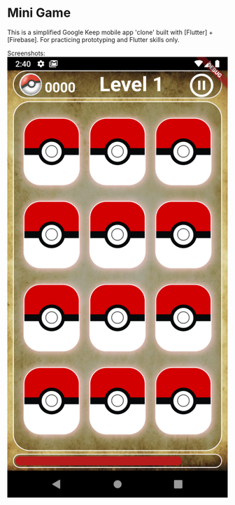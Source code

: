 # Mini Game
This is a simplified Google Keep mobile app 'clone' built with [Flutter] + [Firebase]. For practicing prototyping and Flutter skills only.

Screenshots:
![Flutter Keep demo](screenshot/lat_the_bai.png)